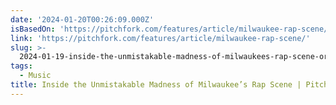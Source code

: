```yaml
---
date: '2024-01-20T00:26:09.000Z'
isBasedOn: 'https://pitchfork.com/features/article/milwaukee-rap-scene/'
link: 'https://pitchfork.com/features/article/milwaukee-rap-scene/'
slug: >-
  2024-01-19-inside-the-unmistakable-madness-of-milwaukees-rap-scene-or-pitchfork
tags:
  - Music
title: Inside the Unmistakable Madness of Milwaukee’s Rap Scene | Pitchfork
---
```


